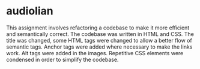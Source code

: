# audiolian
This assignment involves refactoring a codebase to make it more efficient and semantically correct.
The codebase was written in HTML and CSS.
The title was changed, some HTML tags were changed to allow a better flow of semantic tags.
Anchor tags were added where necessary to make the links work.
Alt tags were added in the images.
Repetitive CSS elements were condensed in order to simplify the codebase.
